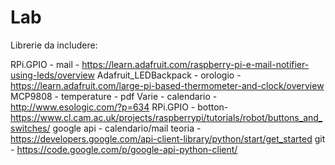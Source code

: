 # Lab
Librerie da includere:

RPi.GPIO                - mail          - https://learn.adafruit.com/raspberry-pi-e-mail-notifier-using-leds/overview
Adafruit_LEDBackpack    - orologio     - https://learn.adafruit.com/large-pi-based-thermometer-and-clock/overview
MCP9808                 - temperature  - pdf
Varie                   - calendario    -http://www.esologic.com/?p=634
RPi.GPIO                - botton-https://www.cl.cam.ac.uk/projects/raspberrypi/tutorials/robot/buttons_and_switches/
google api              - calendario/mail 
              teoria - https://developers.google.com/api-client-library/python/start/get_started
              git   - https://code.google.com/p/google-api-python-client/
              

